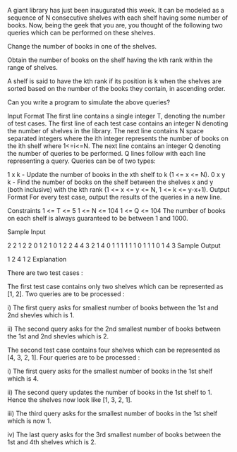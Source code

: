 A giant library has just been inaugurated this week. It can be modeled as a sequence of N consecutive shelves with each shelf having some number of books. Now, being the geek that you are, you thought of the following two queries which can be performed on these shelves.

Change the number of books in one of the shelves.

Obtain the number of books on the shelf having the kth rank within the range of shelves.

A shelf is said to have the kth rank if its position is k when the shelves are sorted based on the number of the books they contain, in ascending order.

Can you write a program to simulate the above queries?

Input Format
The first line contains a single integer T, denoting the number of test cases.
The first line of each test case contains an integer N denoting the number of shelves in the library.
The next line contains N space separated integers where the ith integer represents the number of books on the ith shelf where 1<=i<=N.
The next line contains an integer Q denoting the number of queries to be performed. Q lines follow with each line representing a query.
Queries can be of two types:

1 x k - Update the number of books in the xth shelf to k (1 <= x <= N).
0 x y k - Find the number of books on the shelf between the shelves x and y (both inclusive) with the kth rank (1 <= x <= y <= N, 1 <= k <= y-x+1).
Output Format
For every test case, output the results of the queries in a new line.

Constraints
1 <= T <= 5
1 <= N <= 104
1 <= Q <= 104
The number of books on each shelf is always guaranteed to be between 1 and 1000.

Sample Input

2
2
1 2
2
0 1 2 1
0 1 2 2
4
4 3 2 1
4
0 1 1 1
1 1 1
0 1 1 1
0 1 4 3
Sample Output

1
2
4
1
2
Explanation

There are two test cases :

The first test case contains only two shelves which can be represented as [1, 2]. Two queries are to be processed :

i) The first query asks for smallest number of books between the 1st and 2nd shevles which is 1.

ii) The second query asks for the 2nd smallest number of books between the 1st and 2nd shevles which is 2.

The second test case contains four shelves which can be represented as [4, 3, 2, 1]. Four queries are to be processed :

i) The first query asks for the smallest number of books in the 1st shelf which is 4.

ii) The second query updates the number of books in the 1st shelf to 1. Hence the shelves now look like [1, 3, 2, 1].

iii) The third query asks for the smallest number of books in the 1st shelf which is now 1.

iv) The last query asks for the 3rd smallest number of books between the 1st and 4th shelves which is 2.

